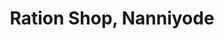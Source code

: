 ---
title: "Ration Shop, Nanniyode"
url: /thiruvananthapuram/ration-shop-nanniyode-thiruvanathapuram-thenmala-road-3/
shop: convenience
---